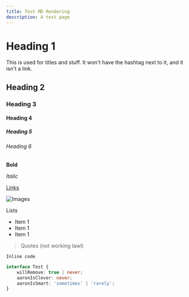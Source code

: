 ```yaml
---
title: Test MD Rendering
description: A test page
---
```


# Heading 1

This is used for titles and stuff. It won't have the hashtag next to it, and it isn't a link.

## Heading 2

### Heading 3

#### Heading 4

##### Heading 5

###### Heading 6

**Bold**

_Italic_

[Links](/guides)

![Images](/favicon.ico)

Lists

- Item 1
- Item 1
- Item 1

> Quotes (not working lawl)

`Inline code`

```ts
interface Test {
	willRemove: true | never;
	aaronIsClever: never;
	aaronIsSmart: 'sometimes' | 'rarely';
}
```
